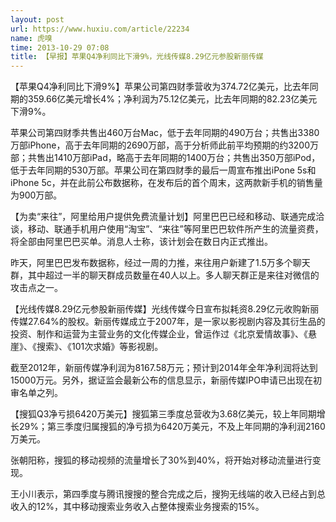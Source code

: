```yaml
---
layout: post
url: https://www.huxiu.com/article/22234
name: 虎嗅
time: 2013-10-29 07:08
title: 【早报】苹果Q4净利同比下滑9%，光线传媒8.29亿元参股新丽传媒
---
```

【苹果Q4净利同比下滑9%】苹果公司第四财季营收为374.72亿美元，比去年同期的359.66亿美元增长4%；净利润为75.12亿美元，比去年同期的82.23亿美元下滑9%。

苹果公司第四财季共售出460万台Mac，低于去年同期的490万台；共售出3380万部iPhone，高于去年同期的2690万部，高于分析师此前平均预期的约3200万部；共售出1410万部iPad，略高于去年同期的1400万台；共售出350万部iPod，低于去年同期的530万部。苹果公司在第四财季的最后一周宣布推出iPone 5s和iPhone 5c，并在此前公布数据称，在发布后的首个周末，这两款新手机的销售量为900万部。

【为卖“来往”，阿里给用户提供免费流量计划】阿里巴巴已经和移动、联通完成洽谈，移动、联通手机用户使用“淘宝”、“来往”等阿里巴巴软件所产生的流量资费，将全部由阿里巴巴买单。消息人士称，该计划会在数日内正式推出。

昨天，阿里巴巴发布数据称，经过一周的力推，来往用户新建了1.5万多个聊天群，其中超过一半的聊天群成员数量在40人以上。多人聊天群正是来往对微信的攻击点之一。

【光线传媒8.29亿元参股新丽传媒】光线传媒今日宣布拟耗资8.29亿元收购新丽传媒27.64%的股权。新丽传媒成立于2007年，是一家以影视剧内容及其衍生品的投资、制作和运营为主营业务的文化传媒企业，曾运作过《北京爱情故事》、《悬崖》、《搜索》、《101次求婚》等影视剧。

截至2012年，新丽传媒净利润为8167.58万元；预计到2014年全年净利润将达到15000万元。另外，据证监会最新公布的信息显示，新丽传媒IPO申请已出现在初审名单之列。

【搜狐Q3净亏损6420万美元】搜狐第三季度总营收为3.68亿美元，较上年同期增长29%；第三季度归属搜狐的净亏损为6420万美元，不及上年同期的净利润2160万美元。

张朝阳称，搜狐的移动视频的流量增长了30%到40%，将开始对移动流量进行变现。

王小川表示，第四季度与腾讯搜搜的整合完成之后，搜狗无线端的收入已经占到总收入的12%，其中移动搜索业务收入占整体搜索业务搜索的15%。

